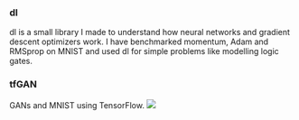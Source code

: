### dl 
dl is a small library I made to understand how neural networks and gradient descent optimizers work. I have benchmarked momentum, Adam and RMSprop on MNIST and used dl for simple problems like modelling logic gates. 

### tfGAN
GANs and MNIST using TensorFlow.
![](output.gif)
